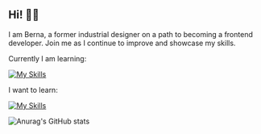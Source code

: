 ## Hi! 👋🏻

I am Berna, a former industrial designer on a path to becoming a frontend developer. Join me as I continue to improve and showcase my skills.



Currently I am learning:

[![My Skills](https://skillicons.dev/icons?i=js,react,html,css,mongodb,nextjs,nodejs,git,linux,raspberrypi,styledcomponents,tailwind,mui,figma)](https://skillicons.dev)

I want to learn:

[![My Skills](https://skillicons.dev/icons?i=python,mysql,ts)](https://skillicons.dev)


![Anurag's GitHub stats](https://github-readme-stats.vercel.app/api?username=bermyu&show_icons=true&theme=transparent) 


